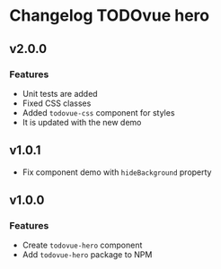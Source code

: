 # Changelog **TODOvue hero**

## v2.0.0
### Features
* Unit tests are added
* Fixed CSS classes
* Added `todovue-css` component for styles
* It is updated with the new demo

## v1.0.1
* Fix component demo with `hideBackground` property

## v1.0.0
### Features
* Create `todovue-hero` component
* Add `todovue-hero` package to NPM

